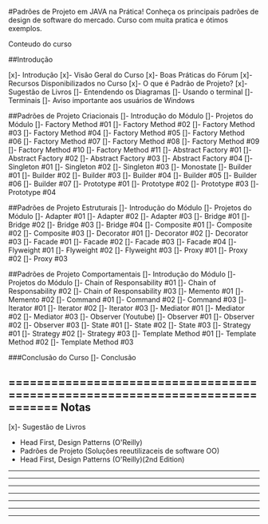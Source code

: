 #Padrões de Projeto em JAVA na Prática!
Conheça os principais padrões de design de software do mercado. Curso com muita pratica e ótimos exemplos.

Conteudo do curso

##Introdução

[x]- Introdução
[x]- Visão Geral do Curso
[x]- Boas Práticas do Fórum
[x]- Recursos Disponibilizados no Curso
[x]- O que é Padrão de Projeto?
[x]- Sugestão de Livros
[]- Entendendo os Diagramas
[]- Usando o terminal
[]- Terminais
[]- Aviso importante aos usuários de Windows


##Padrões de Projeto Criacionais
[]- Introdução do Módulo
[]- Projetos do Módulo
[]- Factory Method #01
[]- Factory Method #02
[]- Factory Method #03
[]- Factory Method #04
[]- Factory Method #05
[]- Factory Method #06
[]- Factory Method #07
[]- Factory Method #08
[]- Factory Method #09
[]- Factory Method #10
[]- Factory Method #11
[]- Abstract Factory #01
[]- Abstract Factory #02
[]- Abstract Factory #03
[]- Abstract Factory #04
[]- Singleton #01
[]- Singleton #02
[]- Singleton #03
[]- Monostate
[]- Builder #01
[]- Builder #02
[]- Builder #03
[]- Builder #04
[]- Builder #05
[]- Builder #06
[]- Builder #07
[]- Prototype #01
[]- Prototype #02
[]- Prototype #03
[]- Prototype #04


##Padrões de Projeto Estruturais
[]- Introdução do Módulo
[]- Projetos do Módulo
[]- Adapter #01
[]- Adapter #02
[]- Adapter #03
[]- Bridge #01
[]- Bridge #02
[]- Bridge #03
[]- Bridge #04
[]- Composite #01
[]- Composite #02
[]- Composite #03
[]- Decorator #01
[]- Decorator #02
[]- Decorator #03
[]- Facade #01
[]- Facade #02
[]- Facade #03
[]- Facade #04
[]- Flyweight #01
[]- Flyweight #02
[]- Flyweight #03
[]- Proxy #01
[]- Proxy #02
[]- Proxy #03


##Padrões de Projeto Comportamentais
[]- Introdução do Módulo
[]- Projetos do Módulo
[]- Chain of Responsability #01
[]- Chain of Responsability #02
[]- Chain of Responsability #03
[]- Memento #01
[]- Memento #02
[]- Command #01
[]- Command #02
[]- Command #03
[]- Iterator #01
[]- Iterator #02
[]- Iterator #03
[]- Mediator #01
[]- Mediator #02
[]- Mediator #03
[]- Observer (Youtube)
[]- Observer #01
[]- Observer #02
[]- Observer #03
[]- State #01
[]- State #02
[]- State #03
[]- Strategy #01
[]- Strategy #02
[]- Strategy #03
[]- Template Method #01
[]- Template Method #02
[]- Template Method #03


###Conclusão do Curso
[]- Conclusão

=============================================================================
Notas
------------------------------------------------------------------------------------------
[x]- Sugestão de Livros
 - Head First, Design Patterns (O'Reilly)
 - Padrões de Projeto (Soluções reeutilizaceis de software OO)
 - Head First, Design Patterns (O'Reilly)(2nd Edition)

------------------------------------------------------------------------------------------

------------------------------------------------------------------------------------------

------------------------------------------------------------------------------------------

------------------------------------------------------------------------------------------

------------------------------------------------------------------------------------------

------------------------------------------------------------------------------------------

------------------------------------------------------------------------------------------
